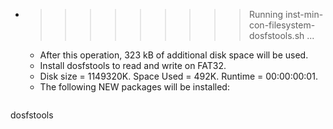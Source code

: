* >>>>>>>>> Running inst-min-con-filesystem-dosfstools.sh ...
  * After this operation, 323 kB of additional disk space will be used.
  * Install dosfstools to read and write on FAT32.
  * Disk size = 1149320K. Space Used = 492K. Runtime = 00:00:00:01.
  * The following NEW packages will be installed:
  ```bash
dosfstools
  ```
